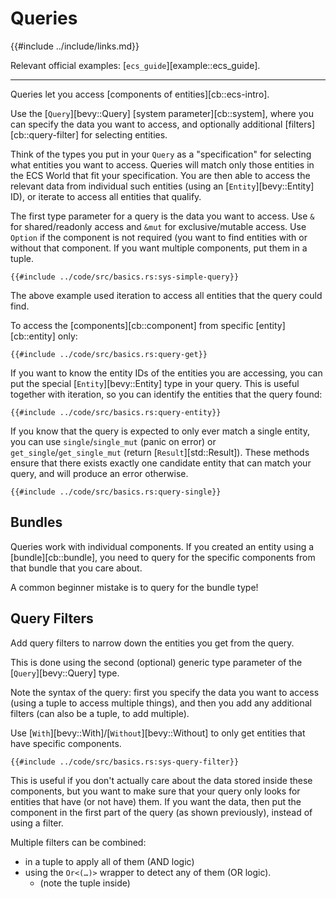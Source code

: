 # Queries

{{#include ../include/links.md}}

Relevant official examples:
[`ecs_guide`][example::ecs_guide].

---

Queries let you access [components of entities][cb::ecs-intro].

Use the [`Query`][bevy::Query] [system parameter][cb::system], where you can
specify the data you want to access, and optionally additional
[filters][cb::query-filter] for selecting entities.

Think of the types you put in your `Query` as a "specification" for selecting
what entities you want to access. Queries will match only those entities in the
ECS World that fit your specification. You are then able to access the relevant
data from individual such entities (using an [`Entity`][bevy::Entity] ID), or
iterate to access all entities that qualify.

The first type parameter for a query is the data you want to access. Use `&` for
shared/readonly access and `&mut` for exclusive/mutable access. Use `Option` if
the component is not required (you want to find entities with or without that
component. If you want multiple components, put them in a tuple.

```rust,no_run,noplayground
{{#include ../code/src/basics.rs:sys-simple-query}}
```

The above example used iteration to access all entities that the query could find.

To access the [components][cb::component] from specific [entity][cb::entity]
only:

```rust,no_run,noplayground
{{#include ../code/src/basics.rs:query-get}}
```

If you want to know the entity IDs of the entities you are accessing, you can
put the special [`Entity`][bevy::Entity] type in your query. This is useful
together with iteration, so you can identify the entities that the query found:

```rust,no_run,noplayground
{{#include ../code/src/basics.rs:query-entity}}
```

If you know that the query is expected to only ever match a single entity, you
can use `single`/`single_mut` (panic on error) or `get_single`/`get_single_mut`
(return [`Result`][std::Result]). These methods ensure that there exists exactly
one candidate entity that can match your query, and will produce an error
otherwise.

```rust,no_run,noplayground
{{#include ../code/src/basics.rs:query-single}}
```

## Bundles

Queries work with individual components. If you created an entity using a
[bundle][cb::bundle], you need to query for the specific components from
that bundle that you care about.

A common beginner mistake is to query for the bundle type!

## Query Filters

Add query filters to narrow down the entities you get from the query.

This is done using the second (optional) generic type parameter of the
[`Query`][bevy::Query] type.

Note the syntax of the query: first you specify the data you want to access
(using a tuple to access multiple things), and then you add any additional
filters (can also be a tuple, to add multiple).

Use [`With`][bevy::With]/[`Without`][bevy::Without] to only get entities
that have specific components.

```rust,no_run,noplayground
{{#include ../code/src/basics.rs:sys-query-filter}}
```

This is useful if you don't actually care about the data stored inside these
components, but you want to make sure that your query only looks for entities
that have (or not have) them. If you want the data, then put the component in
the first part of the query (as shown previously), instead of using a filter.

Multiple filters can be combined:
 - in a tuple to apply all of them (AND logic)
 - using the `Or<(…)>` wrapper to detect any of them (OR logic).
   - (note the tuple inside)
